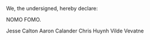 We, the undersigned, hereby declare:

NOMO FOMO.

Jesse Calton
Aaron Calander
Chris Huynh
Vilde Vevatne